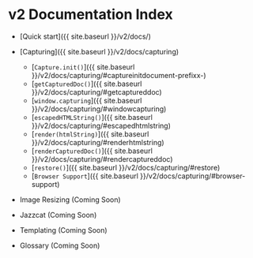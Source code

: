 # v2 Documentation Index
  
  - [Quick start]({{ site.baseurl }}/v2/docs/)
  - [Capturing]({{ site.baseurl }}/v2/docs/capturing)
    - [`Capture.init()`]({{ site.baseurl }}/v2/docs/capturing/#captureinitdocument-prefixx-)
    - [`getCapturedDoc()`]({{ site.baseurl }}/v2/docs/capturing/#getcaptureddoc)
    - [`window.capturing`]({{ site.baseurl }}/v2/docs/capturing/#windowcapturing)
    - [`escapedHTMLString()`]({{ site.baseurl }}/v2/docs/capturing/#escapedhtmlstring)
    - [`render(htmlString)`]({{ site.baseurl }}/v2/docs/capturing/#renderhtmlstring)
    - [`renderCapturedDoc()`]({{ site.baseurl }}/v2/docs/capturing/#rendercaptureddoc)
    - [`restore()`]({{ site.baseurl }}/v2/docs/capturing/#restore)
    - [`Browser Support`]({{ site.baseurl }}/v2/docs/capturing/#browser-support)

  - Image Resizing (Coming Soon)
  - Jazzcat (Coming Soon)
  - Templating (Coming Soon)
  - Glossary (Coming Soon)

